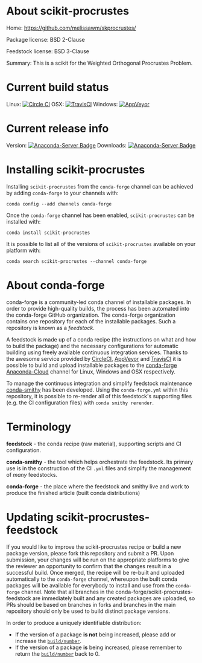 About scikit-procrustes
=======================

Home: https://github.com/melissawm/skprocrustes/

Package license: BSD 2-Clause

Feedstock license: BSD 3-Clause

Summary: This is a scikit for the Weighted Orthogonal Procrustes Problem.



Current build status
====================

Linux: [![Circle CI](https://circleci.com/gh/conda-forge/scikit-procrustes-feedstock.svg?style=shield)](https://circleci.com/gh/conda-forge/scikit-procrustes-feedstock)
OSX: [![TravisCI](https://travis-ci.org/conda-forge/scikit-procrustes-feedstock.svg?branch=master)](https://travis-ci.org/conda-forge/scikit-procrustes-feedstock)
Windows: [![AppVeyor](https://ci.appveyor.com/api/projects/status/github/conda-forge/scikit-procrustes-feedstock?svg=True)](https://ci.appveyor.com/project/conda-forge/scikit-procrustes-feedstock/branch/master)

Current release info
====================
Version: [![Anaconda-Server Badge](https://anaconda.org/conda-forge/scikit-procrustes/badges/version.svg)](https://anaconda.org/conda-forge/scikit-procrustes)
Downloads: [![Anaconda-Server Badge](https://anaconda.org/conda-forge/scikit-procrustes/badges/downloads.svg)](https://anaconda.org/conda-forge/scikit-procrustes)

Installing scikit-procrustes
============================

Installing `scikit-procrustes` from the `conda-forge` channel can be achieved by adding `conda-forge` to your channels with:

```
conda config --add channels conda-forge
```

Once the `conda-forge` channel has been enabled, `scikit-procrustes` can be installed with:

```
conda install scikit-procrustes
```

It is possible to list all of the versions of `scikit-procrustes` available on your platform with:

```
conda search scikit-procrustes --channel conda-forge
```


About conda-forge
=================

conda-forge is a community-led conda channel of installable packages.
In order to provide high-quality builds, the process has been automated into the
conda-forge GitHub organization. The conda-forge organization contains one repository
for each of the installable packages. Such a repository is known as a *feedstock*.

A feedstock is made up of a conda recipe (the instructions on what and how to build
the package) and the necessary configurations for automatic building using freely
available continuous integration services. Thanks to the awesome service provided by
[CircleCI](https://circleci.com/), [AppVeyor](http://www.appveyor.com/)
and [TravisCI](https://travis-ci.org/) it is possible to build and upload installable
packages to the [conda-forge](https://anaconda.org/conda-forge)
[Anaconda-Cloud](http://docs.anaconda.org/) channel for Linux, Windows and OSX respectively.

To manage the continuous integration and simplify feedstock maintenance
[conda-smithy](http://github.com/conda-forge/conda-smithy) has been developed.
Using the ``conda-forge.yml`` within this repository, it is possible to re-render all of
this feedstock's supporting files (e.g. the CI configuration files) with ``conda smithy rerender``.


Terminology
===========

**feedstock** - the conda recipe (raw material), supporting scripts and CI configuration.

**conda-smithy** - the tool which helps orchestrate the feedstock.
                   Its primary use is in the construction of the CI ``.yml`` files
                   and simplify the management of *many* feedstocks.

**conda-forge** - the place where the feedstock and smithy live and work to
                  produce the finished article (built conda distributions)


Updating scikit-procrustes-feedstock
====================================

If you would like to improve the scikit-procrustes recipe or build a new
package version, please fork this repository and submit a PR. Upon submission,
your changes will be run on the appropriate platforms to give the reviewer an
opportunity to confirm that the changes result in a successful build. Once
merged, the recipe will be re-built and uploaded automatically to the
`conda-forge` channel, whereupon the built conda packages will be available for
everybody to install and use from the `conda-forge` channel.
Note that all branches in the conda-forge/scikit-procrustes-feedstock are
immediately built and any created packages are uploaded, so PRs should be based
on branches in forks and branches in the main repository should only be used to
build distinct package versions.

In order to produce a uniquely identifiable distribution:
 * If the version of a package **is not** being increased, please add or increase
   the [``build/number``](http://conda.pydata.org/docs/building/meta-yaml.html#build-number-and-string).
 * If the version of a package **is** being increased, please remember to return
   the [``build/number``](http://conda.pydata.org/docs/building/meta-yaml.html#build-number-and-string)
   back to 0.
